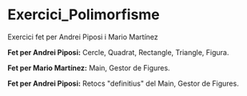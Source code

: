 # Exercici_Polimorfisme
Exercici fet per Andrei Piposi i Mario Martínez

**Fet per Andrei Piposi:** Cercle, Quadrat, Rectangle, Triangle, Figura.

**Fet per Mario Martínez:** Main, Gestor de Figures.

**Fet per Andrei Piposi:** Retocs "definitius" del Main, Gestor de Figures.


